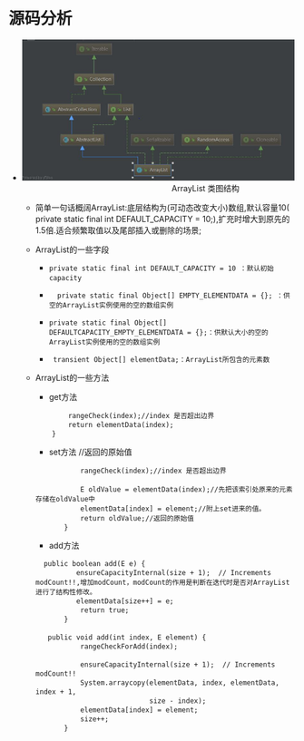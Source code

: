 # 源码分析

 - ![ArrayList 类图结构](ArrayList.JPG)
   &nbsp;&nbsp;&nbsp;&nbsp;&nbsp;&nbsp;&nbsp;&nbsp;&nbsp;&nbsp;&nbsp;&nbsp;&nbsp;&nbsp;&nbsp;&nbsp;&nbsp;&nbsp;&nbsp;&nbsp;&nbsp;&nbsp;&nbsp;&nbsp;&nbsp;&nbsp;&nbsp;&nbsp;&nbsp;&nbsp; &nbsp;&nbsp;&nbsp;&nbsp;&nbsp;&nbsp;&nbsp;&nbsp;&nbsp;&nbsp;&nbsp;&nbsp; &nbsp;&nbsp;&nbsp;&nbsp;&nbsp;&nbsp;&nbsp;&nbsp;&nbsp;&nbsp;&nbsp;&nbsp; &nbsp;&nbsp;&nbsp;&nbsp;&nbsp;&nbsp;&nbsp;&nbsp;&nbsp;&nbsp;ArrayList 类图结构
    - 简单一句话概阔ArrayList:底层结构为(可动态改变大小)数组,默认容量10( private static final int DEFAULT_CAPACITY = 10;),扩充时增大到原先的1.5倍.适合频繁取值以及尾部插入或删除的场景;
    - ArrayList的一些字段
        -  ```private static final int DEFAULT_CAPACITY = 10 ：默认初始capacity```
       
        -  ```  private static final Object[] EMPTY_ELEMENTDATA = {}; ：供空的ArrayList实例使用的空的数组实例```
        
        -  ```private static final Object[] DEFAULTCAPACITY_EMPTY_ELEMENTDATA = {};：供默认大小的空的ArrayList实例使用的空的数组实例```
               
        -  ``` transient Object[] elementData;：ArrayList所包含的元素数```
      
    - ArrayList的一些方法
        - get方法
        ```public E get(int index) {
                rangeCheck(index);//index 是否超出边界
                return elementData(index);
            }
      ```
    
       - set方法  //返回的原始值
       
       ```public E set(int index, E element) {
                  rangeCheck(index);//index 是否超出边界
          
                  E oldValue = elementData(index);//先把该索引处原来的元素存储在oldValue中
                  elementData[index] = element;//附上set进来的值。
                  return oldValue;//返回的原始值
              }  
       ```         
       - add方法
       ```
         public boolean add(E e) {
                 ensureCapacityInternal(size + 1);  // Increments modCount!!,增加modCount，modCount的作用是判断在迭代时是否对ArrayList进行了结构性修改。
                 elementData[size++] = e;
                  return true;
              }
              
          public void add(int index, E element) {
                  rangeCheckForAdd(index);
          
                  ensureCapacityInternal(size + 1);  // Increments modCount!!
                  System.arraycopy(elementData, index, elementData, index + 1,
                                   size - index);
                  elementData[index] = element;
                  size++;
              }    
              
       ```